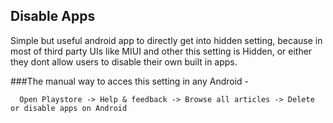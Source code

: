 ## Disable Apps
Simple but useful android app to directly get into hidden setting, because in most of third party UIs like MIUI and other this setting is Hidden, or either they dont allow users to disable their own built in apps.

###The manual way to acces this setting in any Android -
      
      Open Playstore -> Help & feedback -> Browse all articles -> Delete or disable apps on Android
